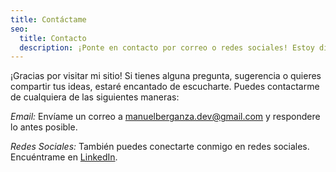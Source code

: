```yaml
---
title: Contáctame
seo:
  title: Contacto
  description: ¡Ponte en contacto por correo o redes sociales! Estoy disponible para preguntas, sugerencias o colaboraciones.
---
```


¡Gracias por visitar mi sitio! Si tienes alguna pregunta, sugerencia o quieres compartir tus ideas, estaré encantado de escucharte. Puedes contactarme de cualquiera de las siguientes maneras:

_Email:_
Envíame un correo a [manuelberganza.dev@gmail.com](mailto:manuelberganza.dev@gmail.com) y respondere lo antes posible.

_Redes Sociales:_
También puedes conectarte conmigo en redes sociales. Encuéntrame en [LinkedIn](https://www.linkedin.com/in/manuel-berganza/).
